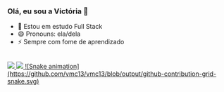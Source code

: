 ### Olá, eu sou a Victória 👋

- 🌱 Estou em estudo Full Stack
- 😄 Pronouns: ela/dela
- ⚡ Sempre com fome de aprendizado

<br>

<div style="display: inline_block">
  <a href = "https://github.com/vmc13">
    <img height="180em" src="https://github-readme-stats.vercel.app/api?username=vmc13&show_icons=true&theme=radical&include_a11_commits=true&count_private=true"/>
    <img height="180em" src="https://github-readme-stats.vercel.app/api/top-langs/?username=vmc13&layout=compact&theme=radical"/>
    ![Snake animation](https://github.com/vmc13/vmc13/blob/output/github-contribution-grid-snake.svg)
</div>
